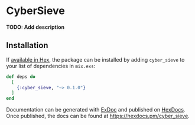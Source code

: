 # CyberSieve

**TODO: Add description**

## Installation

If [available in Hex](https://hex.pm/docs/publish), the package can be installed
by adding `cyber_sieve` to your list of dependencies in `mix.exs`:

```elixir
def deps do
  [
    {:cyber_sieve, "~> 0.1.0"}
  ]
end
```

Documentation can be generated with [ExDoc](https://github.com/elixir-lang/ex_doc)
and published on [HexDocs](https://hexdocs.pm). Once published, the docs can
be found at <https://hexdocs.pm/cyber_sieve>.

